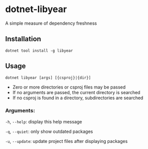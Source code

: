 # dotnet-libyear

A simple measure of dependency freshness

## Installation

`dotnet tool install -g libyear`

## Usage

`dotnet libyear [args] [{csproj}|{dir}]`

- Zero or more directories or csproj files may be passed
- If no arguments are passed, the current directory is searched
- If no csproj is found in a directory, subdirectories are searched

### Arguments:

`-h`, `--help`: display this help message

`-q`, `--quiet`: only show outdated packages

`-u`, `--update`: update project files after displaying packages

